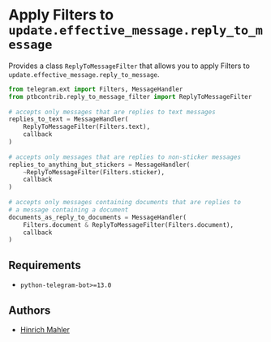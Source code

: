 # Apply Filters to `update.effective_message.reply_to_message`

Provides a class `ReplyToMessageFilter` that allows you to apply Filters to `update.effective_message.reply_to_message`.

```python
from telegram.ext import Filters, MessageHandler
from ptbcontrib.reply_to_message_filter import ReplyToMessageFilter
    
# accepts only messages that are replies to text messages
replies_to_text = MessageHandler(
    ReplyToMessageFilter(Filters.text),
    callback
)
    
# accepts only messages that are replies to non-sticker messages
replies_to_anything_but_stickers = MessageHandler(
    ~ReplyToMessageFilter(Filters.sticker),
    callback
)
    
# accepts only messages containing documents that are replies to
# a message containing a document
documents_as_reply_to_documents = MessageHandler(
    Filters.document & ReplyToMessageFilter(Filters.document),
    callback
)
```

## Requirements

*   `python-telegram-bot>=13.0`

## Authors

*   [Hinrich Mahler](https://github.com/bibo-joshi)
